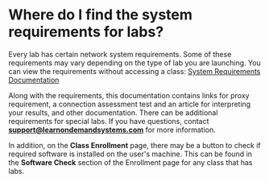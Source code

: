 # Where do I find the system requirements for labs?

Every lab has certain network system requirements. Some of these requirements may vary depending on the type of lab you are launching.  You can view the requirements without accessing a class: [System Requirements Documentation](/tms/connectivity-requires.html)

Along with the requirements, this documentation contains links for proxy requirement, a connection assessment test and an article for interpreting your results, and other documentation. There can be additional requirements for special labs. If you have questions, contact **support@learnondemandsystems.com** for more information.

In addition, on the **Class Enrollment** page, there may be a button to check if required software is installed on the user's machine. This can be found in the **Software Check** section of the Enrollment page for any class that has labs.
